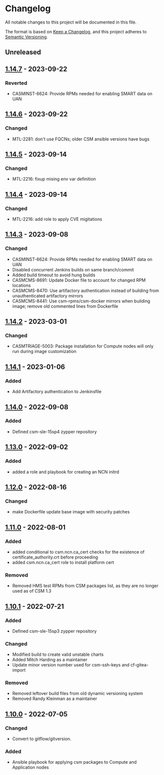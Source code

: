 # Changelog

All notable changes to this project will be documented in this file.

The format is based on [Keep a Changelog](https://keepachangelog.com/en/1.0.0/),
and this project adheres to [Semantic Versioning](https://semver.org/spec/v2.0.0.html).


## Unreleased

## [1.14.7] - 2023-09-22
### Reverted
- CASMINST-6624: Provide RPMs needed for enabling SMART data on UAN

## [1.14.6] - 2023-09-22
### Changed
- MTL-2281: don't use FQCNs; older CSM ansible versions have bugs

## [1.14.5] - 2023-09-14
### Changed
- MTL-2216: fixup mising env var definition

## [1.14.4] - 2023-09-14
### Changed
- MTL-2216: add role to apply CVE migitations

## [1.14.3] - 2023-09-08
### Changed
- CASMINST-6624: Provide RPMs needed for enabling SMART data on UAN
- Disabled concurrent Jenkins builds on same branch/commit
- Added build timeout to avoid hung builds
- CASMCMS-8691: Update Docker file to account for changed RPM locations
- CASMCMS-8470: Use artifactory authentication instead of building from unauthenticated artifactory mirrors
- CASMCMS-8441: Use csm-rpms/csm-docker mirrors when building image; remove old commented lines from Dockerfile

## [1.14.2] - 2023-03-01
### Changed
- CASMTRIAGE-5003: Package installation for Compute nodes will only run during image customization

## [1.14.1] - 2023-01-06
### Added
- Add Artifactory authentication to Jenkinsfile

## [1.14.0] - 2022-09-08
### Added
- Defined csm-sle-15sp4 zypper repository

## [1.13.0] - 2022-09-02
### Added
- added a role and playbook for creating an NCN initrd

## [1.12.0] - 2022-08-16
### Changed
- make Dockerfile update base image with security patches

## [1.11.0] - 2022-08-01
### Added
- added conditional to csm.ncn.ca_cert checks for the existence of certificate_authority.crt before proceeding
- added csm.ncn.ca_cert role to install platform cert

### Removed
- Removed HMS test RPMs from CSM packages list, as they are no longer used as of CSM 1.3

## [1.10.1] - 2022-07-21

### Added

- Defined csm-sle-15sp3 zypper repository

### Changed

- Modified build to create valid unstable charts
- Added Mitch Harding as a maintainer
- Update minor version number used for csm-ssh-keys and cf-gitea-import

### Removed

- Removed leftover build files from old dynamic versioning system
- Removed Randy Kleinman as a maintainer

## [1.10.0] - 2022-07-05
### Changed

- Convert to gitflow/gitversion.

### Added

- Ansible playbook for applying csm packages to Compute and Application nodes

[Unreleased]: https://github.com/Cray-HPE/csm-config/compare/1.14.7...HEAD

[1.14.7]: https://github.com/Cray-HPE/csm-config/compare/1.14.6...1.14.7

[1.14.6]: https://github.com/Cray-HPE/csm-config/compare/1.14.5...1.14.6

[1.14.5]: https://github.com/Cray-HPE/csm-config/compare/1.14.4...1.14.5

[1.14.4]: https://github.com/Cray-HPE/csm-config/compare/1.14.3...1.14.4

[1.14.3]: https://github.com/Cray-HPE/csm-config/compare/1.14.2...1.14.3

[1.14.2]: https://github.com/Cray-HPE/csm-config/compare/1.14.1...1.14.2

[1.14.1]: https://github.com/Cray-HPE/csm-config/compare/1.14.0...1.14.1

[1.14.0]: https://github.com/Cray-HPE/csm-config/compare/1.13.0...1.14.0

[1.13.0]: https://github.com/Cray-HPE/csm-config/compare/1.12.0...1.13.0

[1.12.0]: https://github.com/Cray-HPE/csm-config/compare/1.11.0...1.12.0

[1.11.0]: https://github.com/Cray-HPE/csm-config/compare/1.10.1...1.11.0

[1.10.1]: https://github.com/Cray-HPE/csm-config/compare/1.10.0...1.10.1

[1.10.0]: https://github.com/Cray-HPE/csm-config/compare/1.9.0...1.10.0
